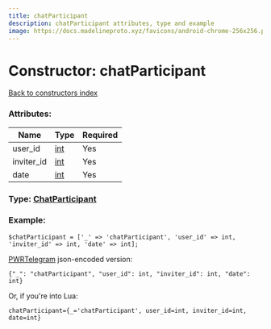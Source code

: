 ```yaml
---
title: chatParticipant
description: chatParticipant attributes, type and example
image: https://docs.madelineproto.xyz/favicons/android-chrome-256x256.png
---
```

# Constructor: chatParticipant  
[Back to constructors index](index.md)



### Attributes:

| Name     |    Type       | Required |
|----------|---------------|----------|
|user\_id|[int](../types/int.md) | Yes|
|inviter\_id|[int](../types/int.md) | Yes|
|date|[int](../types/int.md) | Yes|



### Type: [ChatParticipant](../types/ChatParticipant.md)


### Example:

```
$chatParticipant = ['_' => 'chatParticipant', 'user_id' => int, 'inviter_id' => int, 'date' => int];
```  

[PWRTelegram](https://pwrtelegram.xyz) json-encoded version:

```
{"_": "chatParticipant", "user_id": int, "inviter_id": int, "date": int}
```


Or, if you're into Lua:  


```
chatParticipant={_='chatParticipant', user_id=int, inviter_id=int, date=int}

```



